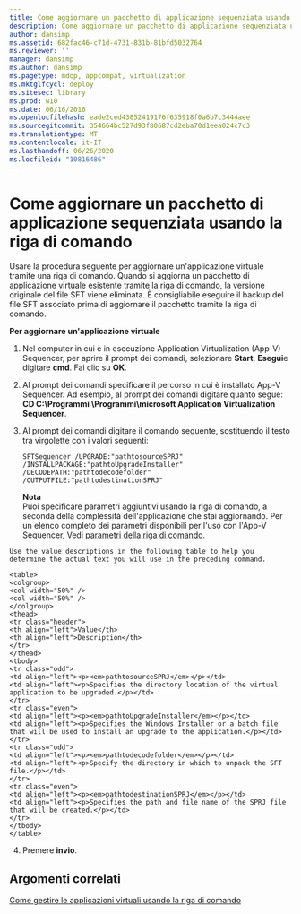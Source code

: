 ```yaml
---
title: Come aggiornare un pacchetto di applicazione sequenziata usando la riga di comando
description: Come aggiornare un pacchetto di applicazione sequenziata usando la riga di comando
author: dansimp
ms.assetid: 682fac46-c71d-4731-831b-81bfd5032764
ms.reviewer: ''
manager: dansimp
ms.author: dansimp
ms.pagetype: mdop, appcompat, virtualization
ms.mktglfcycl: deploy
ms.sitesec: library
ms.prod: w10
ms.date: 06/16/2016
ms.openlocfilehash: eade2ced43852419176f635918f0a6b7c3444aee
ms.sourcegitcommit: 354664bc527d93f80687cd2eba70d1eea024c7c3
ms.translationtype: MT
ms.contentlocale: it-IT
ms.lasthandoff: 06/26/2020
ms.locfileid: "10816486"
---
```

# Come aggiornare un pacchetto di applicazione sequenziata usando la riga di comando


Usare la procedura seguente per aggiornare un'applicazione virtuale tramite una riga di comando. Quando si aggiorna un pacchetto di applicazione virtuale esistente tramite la riga di comando, la versione originale del file SFT viene eliminata. È consigliabile eseguire il backup del file SFT associato prima di aggiornare il pacchetto tramite la riga di comando.

**Per aggiornare un'applicazione virtuale**

1.  Nel computer in cui è in esecuzione Application Virtualization (App-V) Sequencer, per aprire il prompt dei comandi, selezionare **Start**, **Esegui**e digitare **cmd**. Fai clic su **OK**.

2.  Al prompt dei comandi specificare il percorso in cui è installato App-V Sequencer. Ad esempio, al prompt dei comandi digitare quanto segue: **CD C:\\Programmi \\Programmi\\microsoft Application Virtualization Sequencer**.

3.  Al prompt dei comandi digitare il comando seguente, sostituendo il testo tra virgolette con i valori seguenti:

    `SFTSequencer /UPGRADE:"pathtosourceSPRJ" /INSTALLPACKAGE:"pathtoUpgradeInstaller" /DECODEPATH:"pathtodecodefolder" /OUTPUTFILE:"pathtodestinationSPRJ"`

    **Nota**  
    Puoi specificare parametri aggiuntivi usando la riga di comando, a seconda della complessità dell'applicazione che stai aggiornando. Per un elenco completo dei parametri disponibili per l'uso con l'App-V Sequencer, Vedi [parametri della riga di comando](command-line-parameters.md).



~~~
Use the value descriptions in the following table to help you determine the actual text you will use in the preceding command.

<table>
<colgroup>
<col width="50%" />
<col width="50%" />
</colgroup>
<thead>
<tr class="header">
<th align="left">Value</th>
<th align="left">Description</th>
</tr>
</thead>
<tbody>
<tr class="odd">
<td align="left"><p><em>pathtosourceSPRJ</em></p></td>
<td align="left"><p>Specifies the directory location of the virtual application to be upgraded.</p></td>
</tr>
<tr class="even">
<td align="left"><p><em>pathtoUpgradeInstaller</em></p></td>
<td align="left"><p>Specifies the Windows Installer or a batch file that will be used to install an upgrade to the application.</p></td>
</tr>
<tr class="odd">
<td align="left"><p><em>pathtodecodefolder</em></p></td>
<td align="left"><p>Specify the directory in which to unpack the SFT file.</p></td>
</tr>
<tr class="even">
<td align="left"><p><em>pathtodestinationSPRJ</em></p></td>
<td align="left"><p>Specifies the path and file name of the SPRJ file that will be created.</p></td>
</tr>
</tbody>
</table>
~~~



4. Premere **invio**.

## Argomenti correlati


[Come gestire le applicazioni virtuali usando la riga di comando](how-to-manage-virtual-applications-using-the-command-line.md)










